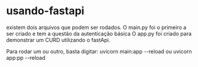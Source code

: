 ﻿# usando-fastapi

existem dois arquivos que podem ser rodados. 
O main.py foi o primeiro a ser criado e tem a questão da autenticação básica
O app.py foi criado para demonstrar um CURD utilizando o fastApi. 

Para rodar um ou outro, basta digitar: uvicorn main:app --reload ou uvicorn app:pp --reload
